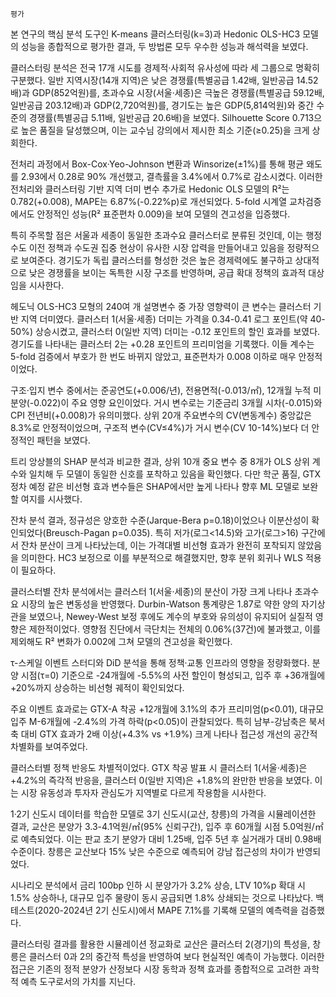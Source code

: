 	평가
본 연구의 핵심 분석 도구인 K-means 클러스터링(k=3)과 Hedonic OLS-HC3 모델의 성능을 종합적으로 평가한 결과, 두 방법론 모두 우수한 성능과 해석력을 보였다. 

클러스터링 분석은 전국 17개 시도를 경제적·사회적 유사성에 따라 세 그룹으로 명확히 구분했다. 일반 지역시장(14개 지역)은 낮은 경쟁률(특별공급 1.42배, 일반공급 14.52배)과 GDP(852억원)를, 초과수요 시장(서울·세종)은 극높은 경쟁률(특별공급 59.12배, 일반공급 203.12배)과 GDP(2,720억원)를, 경기도는 높은 GDP(5,814억원)와 중간 수준의 경쟁률(특별공급 5.11배, 일반공급 20.6배)을 보였다. Silhouette Score 0.713으로 높은 품질을 달성했으며, 이는 교수님 강의에서 제시한 최소 기준(≥0.25)을 크게 상회한다.

전처리 과정에서 Box-Cox·Yeo-Johnson 변환과 Winsorize(±1%)를 통해 평균 왜도를 2.93에서 0.28로 90% 개선했고, 결측률을 3.4%에서 0.7%로 감소시켰다. 이러한 전처리와 클러스터링 기반 지역 더미 변수 추가로 Hedonic OLS 모델의 R²는 0.782(+0.008), MAPE는 6.87%(-0.22%p)로 개선되었다. 5-fold 시계열 교차검증에서도 안정적인 성능(R² 표준편차 0.009)을 보여 모델의 견고성을 입증했다.

특히 주목할 점은 서울과 세종이 동일한 초과수요 클러스터로 분류된 것인데, 이는 행정수도 이전 정책과 수도권 집중 현상이 유사한 시장 압력을 만들어내고 있음을 정량적으로 보여준다. 경기도가 독립 클러스터를 형성한 것은 높은 경제력에도 불구하고 상대적으로 낮은 경쟁률을 보이는 독특한 시장 구조를 반영하며, 공급 확대 정책의 효과적 대상임을 시사한다.


헤도닉 OLS-HC3 모형의 240여 개 설명변수 중 가장 영향력이 큰 변수는 클러스터 기반 지역 더미였다. 클러스터 1(서울·세종) 더미는 가격을 0.34-0.41 로그 포인트(약 40-50%) 상승시켰고, 클러스터 0(일반 지역) 더미는 -0.12 포인트의 할인 효과를 보였다. 경기도를 나타내는 클러스터 2는 +0.28 포인트의 프리미엄을 기록했다. 이들 계수는 5-fold 검증에서 부호가 한 번도 바뀌지 않았고, 표준편차가 0.008 이하로 매우 안정적이었다.

구조·입지 변수 중에서는 준공연도(+0.006/년), 전용면적(-0.013/㎡), 12개월 누적 미분양(-0.022)이 주요 영향 요인이었다. 거시 변수로는 기준금리 3개월 시차(-0.015)와 CPI 전년비(+0.008)가 유의미했다. 상위 20개 주요변수의 CV(변동계수) 중앙값은 8.3%로 안정적이었으며, 구조적 변수(CV≤4%)가 거시 변수(CV 10-14%)보다 더 안정적인 패턴을 보였다.

트리 앙상블의 SHAP 분석과 비교한 결과, 상위 10개 중요 변수 중 8개가 OLS 상위 계수와 일치해 두 모델이 동일한 신호를 포착하고 있음을 확인했다. 다만 학군 품질, GTX 정차 예정 같은 비선형 효과 변수들은 SHAP에서만 높게 나타나 향후 ML 모델로 보완할 여지를 시사했다.


잔차 분석 결과, 정규성은 양호한 수준(Jarque-Bera p=0.18)이었으나 이분산성이 확인되었다(Breusch-Pagan p=0.035). 특히 저가(로그<14.5)와 고가(로그>16) 구간에서 잔차 분산이 크게 나타났는데, 이는 가격대별 비선형 효과가 완전히 포착되지 않았음을 의미한다. HC3 보정으로 이를 부분적으로 해결했지만, 향후 분위 회귀나 WLS 적용이 필요하다.

클러스터별 잔차 분석에서는 클러스터 1(서울·세종)의 분산이 가장 크게 나타나 초과수요 시장의 높은 변동성을 반영했다. Durbin-Watson 통계량은 1.87로 약한 양의 자기상관을 보였으나, Newey-West 보정 후에도 계수의 부호와 유의성이 유지되어 실질적 영향은 제한적이었다. 영향점 진단에서 극단치는 전체의 0.06%(37건)에 불과했고, 이를 제외해도 R² 변화가 0.002에 그쳐 모델의 견고성을 확인했다.


τ-스케일 이벤트 스터디와 DiD 분석을 통해 정책·교통 인프라의 영향을 정량화했다. 분양 시점(τ=0) 기준으로 -24개월에 -5.5%의 사전 할인이 형성되고, 입주 후 +36개월에 +20%까지 상승하는 비선형 궤적이 확인되었다. 

주요 이벤트 효과로는 GTX-A 착공 +12개월에 3.1%의 추가 프리미엄(p<0.01), 대규모 입주 M-6개월에 -2.4%의 가격 하락(p<0.05)이 관찰되었다. 특히 남부-강남축은 북서축 대비 GTX 효과가 2배 이상(+4.3% vs +1.9%) 크게 나타나 접근성 개선의 공간적 차별화를 보여주었다.

클러스터별 정책 반응도 차별적이었다. GTX 착공 발표 시 클러스터 1(서울·세종)은 +4.2%의 즉각적 반응을, 클러스터 0(일반 지역)은 +1.8%의 완만한 반응을 보였다. 이는 시장 유동성과 투자자 관심도가 지역별로 다르게 작용함을 시사한다.


1·2기 신도시 데이터를 학습한 모델로 3기 신도시(교산, 창릉)의 가격을 시뮬레이션한 결과, 교산은 분양가 3.3-4.1억원/㎡(95% 신뢰구간), 입주 후 60개월 시점 5.0억원/㎡로 예측되었다. 이는 판교 초기 분양가 대비 1.25배, 입주 5년 후 실거래가 대비 0.98배 수준이다. 창릉은 교산보다 15% 낮은 수준으로 예측되어 강남 접근성의 차이가 반영되었다.

시나리오 분석에서 금리 100bp 인하 시 분양가가 3.2% 상승, LTV 10%p 확대 시 1.5% 상승하나, 대규모 입주 물량이 동시 공급되면 1.8% 상쇄되는 것으로 나타났다. 백테스트(2020-2024년 2기 신도시)에서 MAPE 7.1%를 기록해 모델의 예측력을 검증했다.

클러스터링 결과를 활용한 시뮬레이션 정교화로 교산은 클러스터 2(경기)의 특성을, 창릉은 클러스터 0과 2의 중간적 특성을 반영하여 보다 현실적인 예측이 가능했다. 이러한 접근은 기존의 정적 분양가 산정보다 시장 동학과 정책 효과를 종합적으로 고려한 과학적 예측 도구로서의 가치를 지닌다.
